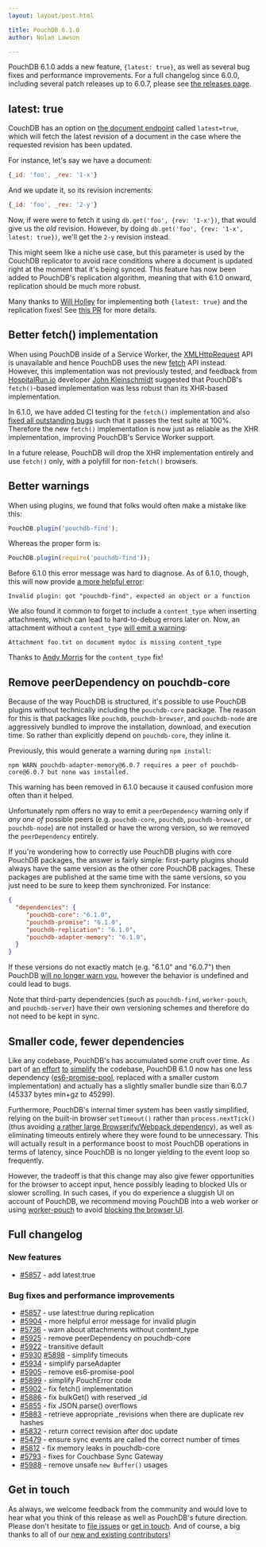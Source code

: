 ```yaml
---
layout: layout/post.html

title: PouchDB 6.1.0
author: Nolan Lawson

---
```


PouchDB 6.1.0 adds a new feature, `{latest: true}`, as well as several bug fixes and performance improvements. For a full changelog since 6.0.0, including several patch releases up to 6.0.7, please see [the releases page](https://github.com/pouchdb/pouchdb/releases).

## latest: true

CouchDB has an option on [the document endpoint](http://docs.couchdb.org/en/2.0.0/api/document/common.html) called `latest=true`, which will fetch the latest revision of a document in the case where the requested revision has been updated.

For instance, let's say we have a document:

```js
{_id: 'foo', _rev: '1-x'}
```

And we update it, so its revision increments:

```js
{_id: 'foo', _rev: '2-y'}
```

Now, if were were to fetch it using `db.get('foo', {rev: '1-x'})`, that would give us the _old_ revision. However, by doing `db.get('foo', {rev: '1-x', latest: true})`, we'll get the `2-y` revision instead.

This might seem like a niche use case, but this parameter is used by the CouchDB replicator to avoid race conditions where a document is updated right at the moment that it's being synced. This feature has now been added to PouchDB's replication algorithm, meaning that with 6.1.0 onward, replication should be much more robust.

Many thanks to [Will Holley](https://github.com/willholley) for implementing both `{latest: true}` and the replication fixes! See [this PR](https://github.com/pouchdb/pouchdb/issues/5857) for more details.

## Better fetch() implementation

When using PouchDB inside of a Service Worker, the [XMLHttpRequest](https://developer.mozilla.org/en-US/docs/Web/API/XMLHttpRequest) API is unavailable and hence PouchDB uses the new [fetch](https://developer.mozilla.org/en-US/docs/Web/API/Fetch_API/Using_Fetch) API instead. However, this implementation was not previously tested, and feedback from [HospitalRun.io](http://hospitalrun.io/) developer [John Kleinschmidt](https://github.com/jkleinsc/) suggested that PouchDB's `fetch()`-based implementation was less robust than its XHR-based implementation.

In 6.1.0, we have added CI testing for the `fetch()` implementation and also [fixed all outstanding bugs](https://github.com/pouchdb/pouchdb/issues/5902) such that it passes the test suite at 100%. Therefore the new `fetch()` implementation is now just as reliable as the XHR implementation, improving PouchDB's Service Worker support.

In a future release, PouchDB will drop the XHR implementation entirely and use `fetch()` only, with a polyfill for non-`fetch()` browsers.

## Better warnings

When using plugins, we found that folks would often make a mistake like this:

```js
PouchDB.plugin('pouchdb-find');
```

Whereas the proper form is:

```js
PouchDB.plugin(require('pouchdb-find'));
```

Before 6.1.0 this error message was hard to diagnose. As of 6.1.0, though, this will now provide [a more helpful error](https://github.com/pouchdb/pouchdb/pull/5904):

    Invalid plugin: got "pouchdb-find", expected an object or a function

We also found it common to forget to include a `content_type` when inserting attachments, which can lead to hard-to-debug errors later on. Now, an attachment without a `content_type` [will emit a warning](https://github.com/pouchdb/pouchdb/pull/5826):

    Attachment foo.txt on document mydoc is missing content_type

Thanks to [Andy Morris](https://github.com/andymorris) for the `content_type` fix!

## Remove peerDependency on pouchdb-core

Because of the way PouchDB is structured, it's possible to use PouchDB plugins without technically including the `pouchdb-core` package. The reason for this is that packages like `pouchdb`, `pouchdb-browser`, and `pouchdb-node` are aggressively bundled to improve the installation, download, and execution time. So rather than explicitly depend on `pouchdb-core`, they inline it.

Previously, this would generate a warning during `npm install`:

    npm WARN pouchdb-adapter-memory@6.0.7 requires a peer of pouchdb-core@6.0.7 but none was installed.

This warning has been removed in 6.1.0 because it caused confusion more often than it helped.

Unfortunately npm offers no way to emit a `peerDependency` warning only if _any one of_ possible peers (e.g. `pouchdb-core`, `pouchdb`, `pouchdb-browser`, or `pouchdb-node`) are not installed or have the wrong version, so we removed the `peerDependency` entirely.

If you're wondering how to correctly use PouchDB plugins with core PouchDB packages, the answer is fairly simple: first-party plugins should always have the same version as the other core PouchDB packages. These packages are published at the same time with the same versions, so you just need to be sure to keep them synchronized. For instance:

```json
{
  "dependencies": {
     "pouchdb-core": "6.1.0",
     "pouchdb-promise": "6.1.0",
     "pouchdb-replication": "6.1.0",
     "pouchdb-adapter-memory": "6.1.0",
  }
}
```

If these versions do not exactly match (e.g. "6.1.0" and "6.0.7") then PouchDB [will no longer warn you](https://github.com/pouchdb/pouchdb/pull/5925), however the behavior is undefined and could lead to bugs.

Note that third-party dependencies (such as `pouchdb-find`, `worker-pouch`, and `pouchdb-server`) have their own versioning schemes and therefore do not need to be kept in sync.

## Smaller code, fewer dependencies

Like any codebase, PouchDB's has accumulated some cruft over time. As part of [an](https://github.com/pouchdb/pouchdb/pull/5930) [effort](https://github.com/pouchdb/pouchdb/pull/5898) [to](https://github.com/pouchdb/pouchdb/pull/5905) [simplify](https://github.com/pouchdb/pouchdb/pull/5899) the codebase, PouchDB 6.1.0 now has one less dependency ([es6-promise-pool](https://github.com/timdp/es6-promise-pool), replaced with a smaller custom implementation) and actually has a slightly smaller bundle size than 6.0.7 (45337 bytes min+gz to 45299).

Furthermore, PouchDB's internal timer system has been vastly simplified, relying on the built-in browser `setTimeout()` rather than `process.nextTick()` (thus avoiding [a rather large Browserify/Webpack dependency](https://github.com/defunctzombie/node-process/blob/7d8c3702a8bbc43fa55f4bab74b150aef37001dd/browser.js)), as well as eliminating timeouts entirely where they were found to be unnecessary. This will actually result in a performance boost to most PouchDB operations in terms of latency, since PouchDB is no longer yielding to the event loop so frequently.

However, the tradeoff is that this change may also give fewer opportunities for the browser to accept input, hence possibly leading to blocked UIs or slower scrolling. In such cases, if you do experience a sluggish UI on account of PouchDB, we recommend moving PouchDB into a web worker or using [worker-pouch](https://github.com/nolanlawson/worker-pouch) to avoid [blocking the browser UI](http://nolanlawson.com/2015/09/29/indexeddb-websql-localstorage-what-blocks-the-dom/).

## Full changelog

### New features

- [#5857](https://github.com/pouchdb/pouchdb/pull/5857) - add latest:true

### Bug fixes and performance improvements

- [#5857](https://github.com/pouchdb/pouchdb/pull/5857) - use latest:true during replication
- [#5904](https://github.com/pouchdb/pouchdb/pull/5904) - more helpful error message for invalid plugin
- [#5736](https://github.com/pouchdb/pouchdb/pull/5736) - warn about attachments without content_type
- [#5925](https://github.com/pouchdb/pouchdb/pull/5925) - remove peerDependency on pouchdb-core
- [#5922](https://github.com/pouchdb/pouchdb/pull/5922) - transitive default
- [#5930](https://github.com/pouchdb/pouchdb/pull/5930) [#5898](https://github.com/pouchdb/pouchdb/pull/5898) - simplify timeouts
- [#5934](https://github.com/pouchdb/pouchdb/pull/5934) - simplify parseAdapter
- [#5905](https://github.com/pouchdb/pouchdb/pull/5905) - remove es6-promise-pool
- [#5899](https://github.com/pouchdb/pouchdb/pull/5899) - simplify PouchError code
- [#5902](https://github.com/pouchdb/pouchdb/pull/5902) - fix fetch() implementation
- [#5886](https://github.com/pouchdb/pouchdb/pull/5886) - fix bulkGet() with reserved _id
- [#5855](https://github.com/pouchdb/pouchdb/pull/5855) - fix JSON.parse() overflows
- [#5883](https://github.com/pouchdb/pouchdb/pull/5883) - retrieve appropriate _revisions when there are duplicate rev hashes
- [#5832](https://github.com/pouchdb/pouchdb/pull/5832) - return correct revision after doc update
- [#5479](https://github.com/pouchdb/pouchdb/pull/5479) - ensure sync events are called the correct number of times
- [#5812](https://github.com/pouchdb/pouchdb/pull/5812) - fix memory leaks in pouchdb-core
- [#5793](https://github.com/pouchdb/pouchdb/pull/5793) - fixes for Couchbase Sync Gateway
- [#5988](https://github.com/pouchdb/pouchdb/pull/5988) - remove unsafe `new Buffer()` usages

## Get in touch

As always, we welcome feedback from the community and would love to hear what you think of this release as well as PouchDB's future direction. Please don't hesitate to [file issues](https://github.com/pouchdb/pouchdb/issues) or [get in touch](https://github.com/pouchdb/pouchdb/blob/master/CONTRIBUTING.md#get-in-touch). And of course, a big thanks to all of our [new and existing contributors](https://github.com/pouchdb/pouchdb/graphs/contributors)!
